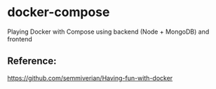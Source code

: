 # docker-compose
Playing Docker with Compose using backend (Node + MongoDB) and frontend

## Reference:
https://github.com/semmiverian/Having-fun-with-docker
